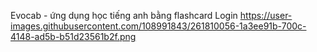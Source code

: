 Evocab - ứng dụng học tiếng anh bằng flashcard
Login
https://user-images.githubusercontent.com/108991843/261810056-1a3ee91b-700c-4148-ad5b-b51d23561b2f.png
